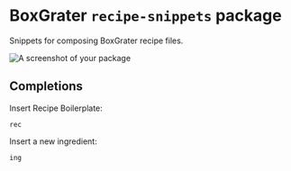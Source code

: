 # BoxGrater `recipe-snippets` package

Snippets for composing BoxGrater recipe files.

![A screenshot of your package](https://f.cloud.github.com/assets/69169/2290250/c35d867a-a017-11e3-86be-cd7c5bf3ff9b.gif)


## Completions

Insert Recipe Boilerplate:

`rec`

Insert a new ingredient:

`ing`

